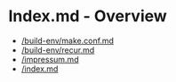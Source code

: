 # Index.md - Overview
* [/build-env/make.conf.md](/build-env/make.conf.md)
* [/build-env/recur.md](/build-env/recur.md)
* [/impressum.md](/impressum.md)
* [/index.md](/index.md)
